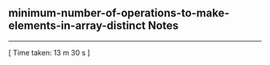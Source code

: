 <h2>minimum-number-of-operations-to-make-elements-in-array-distinct Notes</h2><hr>[ Time taken: 13 m 30 s ]